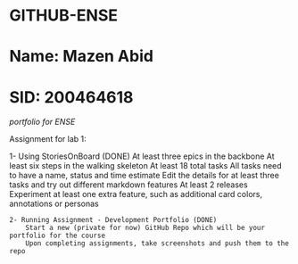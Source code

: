 # GITHUB-ENSE

# Name: Mazen Abid

# SID: 200464618

*portfolio for ENSE*

Assignment for lab 1: 

   1-  Using StoriesOnBoard (DONE)
        At least three epics in the backbone
        At least six steps in the walking skeleton
        At least 18 total tasks
        All tasks need to have a name, status and time estimate
        Edit the details for at least three tasks and try out different markdown features
        At least 2 releases
        Experiment at least one extra feature, such as additional card colors, annotations or personas
    
    2- Running Assignment - Development Portfolio (DONE)
        Start a new (private for now) GitHub Repo which will be your portfolio for the course
        Upon completing assignments, take screenshots and push them to the repo
